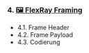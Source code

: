 
### 4. [🖼️ FlexRay Framing](./04_Framing/README.md)

* 4.1. Frame Header
* 4.2. Frame Payload
* 4.3. Codierung